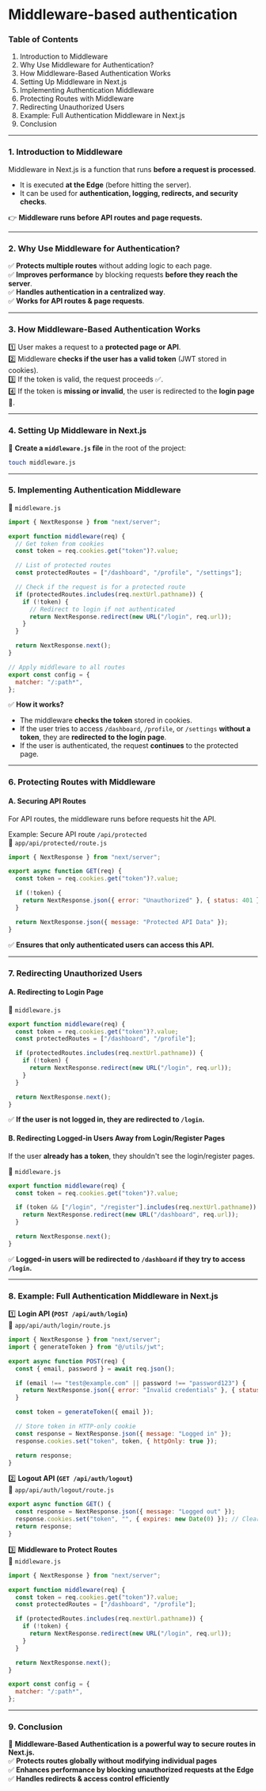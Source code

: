 # Middleware-based authentication

### **Table of Contents**

1. Introduction to Middleware
2. Why Use Middleware for Authentication?
3. How Middleware-Based Authentication Works
4. Setting Up Middleware in Next.js
5. Implementing Authentication Middleware
6. Protecting Routes with Middleware
7. Redirecting Unauthorized Users
8. Example: Full Authentication Middleware in Next.js
9. Conclusion

***

### **1. Introduction to Middleware**

Middleware in Next.js is a function that runs **before a request is processed**.

* It is executed **at the Edge** (before hitting the server).
* It can be used for **authentication, logging, redirects, and security checks**.

👉 **Middleware runs before API routes and page requests.**

***

### **2. Why Use Middleware for Authentication?**

✅ **Protects multiple routes** without adding logic to each page.\
✅ **Improves performance** by blocking requests **before they reach the server**.\
✅ **Handles authentication in a centralized way**.\
✅ **Works for API routes & page requests**.

***

### **3. How Middleware-Based Authentication Works**

1️⃣ User makes a request to a **protected page or API**.\
2️⃣ Middleware **checks if the user has a valid token** (JWT stored in cookies).\
3️⃣ If the token is valid, the request proceeds ✅.\
4️⃣ If the token is **missing or invalid**, the user is redirected to the **login page** 🚫.

***

### **4. Setting Up Middleware in Next.js**

📂 **Create a `middleware.js` file** in the root of the project:

```bash
touch middleware.js
```

***

### **5. Implementing Authentication Middleware**

📂 `middleware.js`

```javascript
import { NextResponse } from "next/server";

export function middleware(req) {
  // Get token from cookies
  const token = req.cookies.get("token")?.value;

  // List of protected routes
  const protectedRoutes = ["/dashboard", "/profile", "/settings"];

  // Check if the request is for a protected route
  if (protectedRoutes.includes(req.nextUrl.pathname)) {
    if (!token) {
      // Redirect to login if not authenticated
      return NextResponse.redirect(new URL("/login", req.url));
    }
  }

  return NextResponse.next();
}

// Apply middleware to all routes
export const config = {
  matcher: "/:path*",
};
```

✅ **How it works?**

* The middleware **checks the token** stored in cookies.
* If the user tries to access `/dashboard`, `/profile`, or `/settings` **without a token**, they are **redirected to the login page**.
* If the user is authenticated, the request **continues** to the protected page.

***

### **6. Protecting Routes with Middleware**

#### **A. Securing API Routes**

For API routes, the middleware runs before requests hit the API.

Example: Secure API route `/api/protected`\
📂 `app/api/protected/route.js`

```javascript
import { NextResponse } from "next/server";

export async function GET(req) {
  const token = req.cookies.get("token")?.value;

  if (!token) {
    return NextResponse.json({ error: "Unauthorized" }, { status: 401 });
  }

  return NextResponse.json({ message: "Protected API Data" });
}
```

✅ **Ensures that only authenticated users can access this API.**

***

### **7. Redirecting Unauthorized Users**

#### **A. Redirecting to Login Page**

📂 `middleware.js`

```javascript
export function middleware(req) {
  const token = req.cookies.get("token")?.value;
  const protectedRoutes = ["/dashboard", "/profile"];

  if (protectedRoutes.includes(req.nextUrl.pathname)) {
    if (!token) {
      return NextResponse.redirect(new URL("/login", req.url));
    }
  }

  return NextResponse.next();
}
```

✅ **If the user is not logged in, they are redirected to `/login`.**

#### **B. Redirecting Logged-in Users Away from Login/Register Pages**

If the user **already has a token**, they shouldn't see the login/register pages.

📂 `middleware.js`

```javascript
export function middleware(req) {
  const token = req.cookies.get("token")?.value;

  if (token && ["/login", "/register"].includes(req.nextUrl.pathname)) {
    return NextResponse.redirect(new URL("/dashboard", req.url));
  }

  return NextResponse.next();
}
```

✅ **Logged-in users will be redirected to `/dashboard` if they try to access `/login`.**

***

### **8. Example: Full Authentication Middleware in Next.js**

1️⃣ **Login API (`POST /api/auth/login`)**\
📂 `app/api/auth/login/route.js`

```javascript
import { NextResponse } from "next/server";
import { generateToken } from "@/utils/jwt";

export async function POST(req) {
  const { email, password } = await req.json();

  if (email !== "test@example.com" || password !== "password123") {
    return NextResponse.json({ error: "Invalid credentials" }, { status: 401 });
  }

  const token = generateToken({ email });

  // Store token in HTTP-only cookie
  const response = NextResponse.json({ message: "Logged in" });
  response.cookies.set("token", token, { httpOnly: true });

  return response;
}
```

2️⃣ **Logout API (`GET /api/auth/logout`)**\
📂 `app/api/auth/logout/route.js`

```javascript
export async function GET() {
  const response = NextResponse.json({ message: "Logged out" });
  response.cookies.set("token", "", { expires: new Date(0) }); // Clear token
  return response;
}
```

3️⃣ **Middleware to Protect Routes**\
📂 `middleware.js`

```javascript
import { NextResponse } from "next/server";

export function middleware(req) {
  const token = req.cookies.get("token")?.value;
  const protectedRoutes = ["/dashboard", "/profile"];

  if (protectedRoutes.includes(req.nextUrl.pathname)) {
    if (!token) {
      return NextResponse.redirect(new URL("/login", req.url));
    }
  }

  return NextResponse.next();
}

export const config = {
  matcher: "/:path*",
};
```

***

### **9. Conclusion**

🚀 **Middleware-Based Authentication is a powerful way to secure routes in Next.js.**\
✅ **Protects routes globally without modifying individual pages**\
✅ **Enhances performance by blocking unauthorized requests at the Edge**\
✅ **Handles redirects & access control efficiently**
